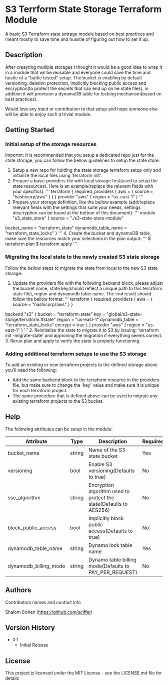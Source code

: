 # S3 Terrform State Storage Terraform Module

A basic S3 Terraform state sotrage module based on best practices and meant mostly to save time and husstle of figuring out how to set it up.

## Description

After creayting mutliple storages I thought it would be a good idea to wrap it in a module that wil be reusable and everyone could save the time and hustle of a "battle tested" setup.
The bucket is enabling by default versioning, deletion protection, implicitly blocking public access and encryption(to protect the secrets that can end up on he state files), in addition it will provision a dynamoDB table for locking mechanism(based on best practices).

Would love any input or contribution to that setup and hope someone else will be able to enjoy such a trivial module.

## Getting Started

### Initial setup of the storage resources

Importnt: It is recommended that you setup a dedicated repo just for the state storage, you can follow the bellow guidelines to setup the state store:
1. Setup a new repo for holding the state storage terraform setup only and initialize the local files using 'terraform init'.
2. Prepare a basic providers file with local storage first(used to setup the state resources). Here is an example(replace the relevant fields with your specifics):
'''
terraform {
  required_providers {
    aws = {
      source = "hashicorp/aws"
    }
  }
}
provider "aws" {
  region = "us-east-1"
}
'''
3. Prepare your storage definition, like the bellow example (add/replace relevant fields with the settings that suite your needs, settings descryption can be found at the bottom of this document):
'''
module "s3_state_store" {
  source = "./s3-state-store-module"

  bucket_name = "terraform_state"
  dynamodb_table_name = "terraform_state_locks"
}
'''
4. Create the bucket and dynamoDB table, make sure the resources match your selections in the plan output:
'''
$ terraform plan
$ terraform apply
'''

### Migrating the local state to the newly created S3 state storage

Follow the bellow steps to migrate the state from local to the new S3 state storage:
1. Update the providers file with the following backend block, please adjust the bucket name, state key(should reflect a unique path to this terraform state file), region and dynamodb table name. The end result should follow the bellow format:
'''
terraform {
  required_providers {
    aws = {
      source = "hashicorp/aws"
    }
  }

  backend "s3" {
    bucket = "terraform-state"
    key = "global/s3-state-storge/terraform.tfstate"
    region = "us-east-1"
    dynamodb_table = "terraform_state_locks"
    encrypt = true
  }
}
provider "aws" {
    region = "us-east-1"
}
'''
2. Reinitialize the state to migrate it to S3 by issuing: 'terraform init -migrate-state' and approving the migration if everything seems correct.
3. Rerun plan and apply to verify the state is properly functioning.

### Adding additional terraform setups to use the S3 storage

To add an exisitng or new terraform projects to the defined storage above you'll need the following:
* Add the same backend block to the terraform resource in the providers file, but make sure to change the 'key' value and make sure it is unique for each terraform project. 
* The same procedure that is defined above can be used to migrate any existing terraform projects to the S3 bucket.

## Help

The following attributes can be setup in the module:

| Attribute | Type | Description | Required |
| --------- | ---- | ----------- | -------- |
| bucket_name | string | Name of the S3 state bucket | Yes |
| versioning | bool | Enable S3 versioning(Defaults to true) | No |
| sse_algorithm | string | Encryption algorithm used to protect the state(Defaults to AES256) | No |
| block_public_access | bool | Implicitly block public access(Defaults to true) | No |
| dynamodb_table_name | string | Dynamo lock table name | Yes |
| dynamodb_billing_mode | string | Dynamo table billing mode(Defaults to PAY_PER_REQUEST) | No |

## Authors

Contributors names and contact info

Shalom Cohen (https://github.com/sciffer)

## Version History

* 0.1
    * Initial Release

## License

This project is licensed under the MIT License - see the LICENSE.md file for details
